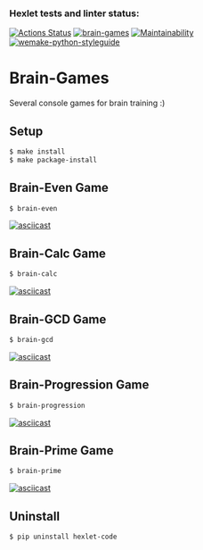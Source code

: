 ### Hexlet tests and linter status:
[![Actions Status](https://github.com/alex-yevs/python-project-lvl1/workflows/hexlet-check/badge.svg)](https://github.com/alex-yevs/python-project-lvl1/actions)
[![brain-games](https://github.com/alex-yevs/python-project-lvl1/actions/workflows/brain-games.yml/badge.svg)](https://github.com/alex-yevs/python-project-lvl1/actions/workflows/brain-games.yml)
[![Maintainability](https://api.codeclimate.com/v1/badges/7bd8804f53c2f5007aa9/maintainability)](https://codeclimate.com/github/alex-yevs/python-project-lvl1/maintainability)
[![wemake-python-styleguide](https://img.shields.io/badge/style-wemake-000000.svg)](https://github.com/wemake-services/wemake-python-styleguide)

# Brain-Games
Several console games for brain training :)

## Setup

```sh
$ make install
$ make package-install
```

## Brain-Even Game

```sh
$ brain-even
```
[![asciicast](https://asciinema.org/a/QxL3C5HDwqL6LfsSKLXWhOMnA.svg)](https://asciinema.org/a/QxL3C5HDwqL6LfsSKLXWhOMnA)

## Brain-Calc Game

```sh
$ brain-calc
```
[![asciicast](https://asciinema.org/a/bUxTjzCDR4JUYpuUidC8ge54n.svg)](https://asciinema.org/a/bUxTjzCDR4JUYpuUidC8ge54n)

## Brain-GCD Game

```sh
$ brain-gcd
```
[![asciicast](https://asciinema.org/a/ROGZtDSsquhiuhbliPXNGy4Bd.svg)](https://asciinema.org/a/ROGZtDSsquhiuhbliPXNGy4Bd)

## Brain-Progression Game

```sh
$ brain-progression
```
[![asciicast](https://asciinema.org/a/5A6y1XXksTHkVQYJ4PRyUHkDc.svg)](https://asciinema.org/a/5A6y1XXksTHkVQYJ4PRyUHkDc)

## Brain-Prime Game

```sh
$ brain-prime
```
[![asciicast](https://asciinema.org/a/BkBIVarUrC1157HZWuifKn3Qb.svg)](https://asciinema.org/a/BkBIVarUrC1157HZWuifKn3Qb)

## Uninstall

```sh
$ pip uninstall hexlet-code
```
